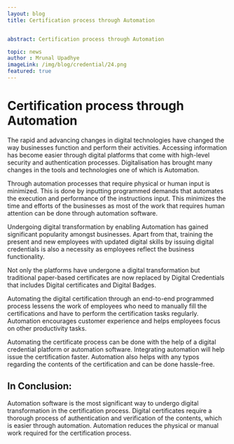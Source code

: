 ```yaml
---
layout: blog
title: Certification process through Automation


abstract: Certification process through Automation

topic: news
author : Mrunal Upadhye
imageLink: /img/blog/credential/24.png
featured: true
---
```


# Certification process through Automation

The rapid and advancing changes in digital technologies have changed the way businesses function and perform their activities. Accessing information has become easier through digital platforms that come with high-level security and authentication processes. Digitalisation has brought many changes in the tools and technologies one of which is Automation. 

Through automation processes that require physical or human input is minimized. This is done by inputting programmed demands that automates the execution and performance of the instructions input. This minimizes the time and efforts of the businesses as most of the work that requires human attention can be done through automation software.

Undergoing digital transformation by enabling Automation has gained significant popularity amongst businesses. Apart from that, training the present and new employees with updated digital skills by issuing digital credentials is also a necessity as employees reflect the business functionality.

Not only the platforms have undergone a digital transformation but traditional paper-based certificates are now replaced by Digital Credentials that includes Digital certificates and Digital Badges. 

Automating the digital certification through an end-to-end programmed process lessens the work of employees who need to manually fill the certifications and have to perform the certification tasks regularly. Automation encourages customer experience and helps employees focus on other productivity tasks.

Automating the certificate process can be done with the help of a digital credential platform or automation software. Integrating automation will help issue the certification faster. Automation also helps with any typos regarding the contents of the certification and can be done hassle-free.


## In Conclusion:

Automation software is the most significant way to undergo digital transformation in the certification process. Digital certificates require a thorough process of authentication and verification of the contents, which is easier through automation. Automation reduces the physical or manual work required for the certification process.




